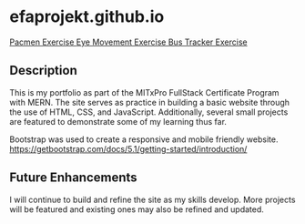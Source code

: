 # efaprojekt.github.io

<a href = "http://efaprojekt.github.io/Pacmen"> Pacmen Exercise </a>
<a href = "https://efaprojekt.github.io/eyeMovement"> Eye Movement Exercise </a>
<a href = "https://github.com/efaprojekt/busTracker"> Bus Tracker Exercise </a>

## Description
This is my portfolio as part of the MITxPro FullStack Certificate Program with MERN. The site serves as practice in building a basic website through the use of HTML, CSS, and JavaScript. Additionally, several small projects are featured to demonstrate some of my learning thus far. 

Bootstrap was used to create a responsive and mobile friendly website. 
https://getbootstrap.com/docs/5.1/getting-started/introduction/

## Future Enhancements
I will continue to build and refine the site as my skills develop. More projects will be featured and existing ones may also be refined and updated.


